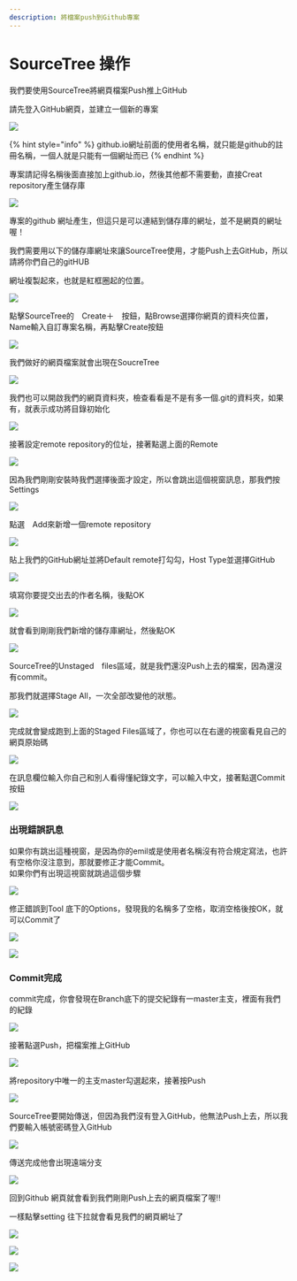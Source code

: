 ```yaml
---
description: 將檔案push到Github專案
---
```


# SourceTree 操作

我們要使用SourceTree將網頁檔案Push推上GitHub

請先登入GitHub網頁，並建立一個新的專案

![](.gitbook/assets/image%20%2819%29.png)

{% hint style="info" %}
github.io網址前面的使用者名稱，就只能是github的註冊名稱，一個人就是只能有一個網址而已
{% endhint %}

專案請記得名稱後面直接加上github.io，然後其他都不需要動，直接Creat repository產生儲存庫

![](.gitbook/assets/assets_-ls_nyafzm7iujwicdoz_-lsembkfkltzy-0n0b8m_-lsemcavvms_fwjm9qf0_image.png)

專案的github 網址產生，但這只是可以連結到儲存庫的網址，並不是網頁的網址喔！

我們需要用以下的儲存庫網址來讓SourceTree使用，才能Push上去GitHub，所以請將你們自己的gitHUB

網址複製起來，也就是紅框圈起的位置。

![](.gitbook/assets/assets_-ls_nyafzm7iujwicdoz_-lsemz8imlsvqluhhgpy_-lsendq0n1tsnowkj8tx_image.png)

點擊SourceTree的　Create＋　按鈕，點Browse選擇你網頁的資料夾位置，Name輸入自訂專案名稱，再點擊Create按鈕

![](.gitbook/assets/assets_-ls_nyafzm7iujwicdoz_-lsenqpkum9bmrnuhrqm_-lsep7mc9kmvog8yjlaq_image.png)

我們做好的網頁檔案就會出現在SoucreTree

![](.gitbook/assets/assets_-ls_nyafzm7iujwicdoz_-lseqhl25jybtuuriyi6_-lseqk1wvhhltydz4h6s_image.jpg)

我們也可以開啟我們的網頁資料夾，檢查看看是不是有多一個.git的資料夾，如果有，就表示成功將目錄初始化

![](.gitbook/assets/image%20%2860%29.png)

接著設定remote repository的位址，接著點選上面的Remote

![](.gitbook/assets/image%20%2840%29.png)

因為我們剛剛安裝時我們選擇後面才設定，所以會跳出這個視窗訊息，那我們按Settings

![](.gitbook/assets/image%20%2818%29.png)

點選　Add來新增一個remote repository

![](.gitbook/assets/assets_-ls_nyafzm7iujwicdoz_-lsersgakteju0xl_-uo_-lsesmhsdigtts_wyewz_image.png)

貼上我們的GitHub網址並將Default remote打勾勾，Host Type並選擇GitHub

![](.gitbook/assets/tree10.jpg)

填寫你要提交出去的作者名稱，後點OK

![](.gitbook/assets/assets_-ls_nyafzm7iujwicdoz_-lsersgakteju0xl_-uo_-lsetummd1diq4va_7ua_image.png)

就會看到剛剛我們新增的儲存庫網址，然後點OK

![](.gitbook/assets/assets_-ls_nyafzm7iujwicdoz_-lseu9jjhqijki4afngz_-lseuaavsdtdfevz6prs_image.png)

SourceTree的Unstaged　files區域，就是我們還沒Push上去的檔案，因為還沒有commit。

那我們就選擇Stage All，一次全部改變他的狀態。

![](.gitbook/assets/assets_-ls_nyafzm7iujwicdoz_-lseuenubiefzlrzqnoi_-lsevacnejydcszzicpp_image.png)

完成就會變成跑到上面的Staged Files區域了，你也可以在右邊的視窗看見自己的網頁原始碼

![](.gitbook/assets/assets_-ls_nyafzm7iujwicdoz_-lseuenubiefzlrzqnoi_-lsew6q1xom_jntnpsfn_image.png)

在訊息欄位輸入你自己和別人看得懂紀錄文字，可以輸入中文，接著點選Commit 按鈕

![](.gitbook/assets/assets_-ls_nyafzm7iujwicdoz_-lsewftzi3m9rp5vb6g7_-lsewhpktxx1aftqyhqh_image%20%281%29.png)

### 出現錯誤訊息

如果你有跳出這種視窗，是因為你的emil或是使用者名稱沒有符合規定寫法，也許有空格你沒注意到，那就要修正才能Commit。  
如果你們有出現這視窗就跳過這個步驟

![](.gitbook/assets/assets_-ls_nyafzm7iujwicdoz_-lsewftzi3m9rp5vb6g7_-lsexfcpz_po1784p35q_image.png)

修正錯誤到Tool 底下的Options，發現我的名稱多了空格，取消空格後按OK，就可以Commit了

![](.gitbook/assets/image%20%2872%29.png)

![](.gitbook/assets/tree11.jpg)

### Commit完成

commit完成，你會發現在Branch底下的提交紀錄有一master主支，裡面有我們的紀錄

![](.gitbook/assets/image-1.png)

接著點選Push，把檔案推上GitHub

![](.gitbook/assets/image-2.png)

將repository中唯一的主支master勾選起來，接著按Push

![](.gitbook/assets/image%20%2817%29.png)

SourceTree要開始傳送，但因為我們沒有登入GitHub，他無法Push上去，所以我們要輸入帳號密碼登入GitHub

![](.gitbook/assets/image-4.png)

傳送完成他會出現遠端分支

![](.gitbook/assets/image-5.png)

回到Github 網頁就會看到我們剛剛Push上去的網頁檔案了喔!!

一樣點擊setting 往下拉就會看見我們的網頁網址了

![](.gitbook/assets/image%20%2855%29.png)

![](.gitbook/assets/image%20%2826%29.png)

![](.gitbook/assets/image%20%2831%29.png)

